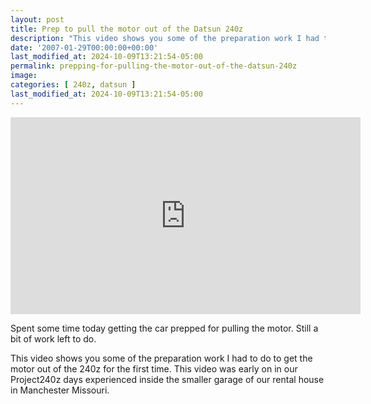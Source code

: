 ```yaml
---
layout: post
title: Prep to pull the motor out of the Datsun 240z
description: "This video shows you some of the preparation work I had to do to get the motor out of the 240z for the first time."
date: '2007-01-29T00:00:00+00:00'
last_modified_at: 2024-10-09T13:21:54-05:00
permalink: prepping-for-pulling-the-motor-out-of-the-datsun-240z
image: 
categories: [ 240z, datsun ]
last_modified_at: 2024-10-09T13:21:54-05:00
---
```

<iframe width="560" height="315" src="https://www.youtube.com/embed/mfdQASxI0Mc" title="YouTube video player" frameborder="0" allow="accelerometer; autoplay; clipboard-write; encrypted-media; gyroscope; picture-in-picture; web-share" allowfullscreen></iframe>

Spent some time today getting the car prepped for pulling the motor. Still a bit of work left to do.

This video shows you some of the preparation work I had to do to get the motor out of the 240z for the first time. This video was early on in our Project240z days experienced inside the smaller garage of our rental house in Manchester Missouri.




